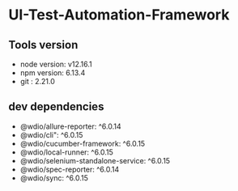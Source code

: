# UI-Test-Automation-Framework

## Tools version

 - node version: v12.16.1
 - npm version: 6.13.4
 - git : 2.21.0

 ## dev dependencies
- @wdio/allure-reporter: ^6.0.14
- @wdio/cli": ^6.0.15
- @wdio/cucumber-framework: ^6.0.15
- @wdio/local-runner: ^6.0.15
- @wdio/selenium-standalone-service: ^6.0.15
- @wdio/spec-reporter: ^6.0.14
- @wdio/sync: ^6.0.15